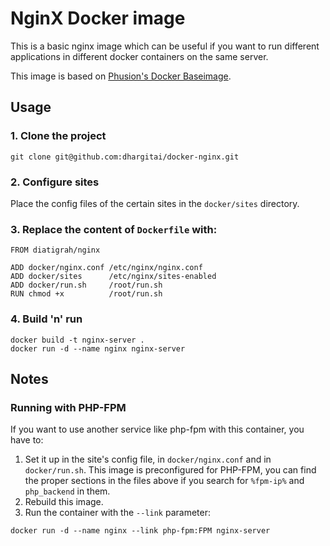 # NginX Docker image

This is a basic nginx image which can be useful if you want to run different applications in different docker containers on the same server.

This image is based on [Phusion's Docker Baseimage](phusion.github.io/baseimage-docker).

## Usage

### 1. Clone the project
```console
git clone git@github.com:dhargitai/docker-nginx.git
```

### 2. Configure sites
Place the config files of the certain sites in the `docker/sites` directory.

### 3. Replace the content of `Dockerfile` with:
```console
FROM diatigrah/nginx

ADD docker/nginx.conf /etc/nginx/nginx.conf
ADD docker/sites      /etc/nginx/sites-enabled
ADD docker/run.sh     /root/run.sh
RUN chmod +x          /root/run.sh
```

### 4. Build 'n' run

```console
docker build -t nginx-server .
docker run -d --name nginx nginx-server
```

## Notes

### Running with PHP-FPM
If you want to use another service like php-fpm with this container, you have to:

1. Set it up in the site's config file, in `docker/nginx.conf` and in `docker/run.sh`. This image is preconfigured for PHP-FPM, you can find the proper sections in the files above if you search for `%fpm-ip%` and `php_backend` in them.
2. Rebuild this image.
3. Run the container with the `--link` parameter:
```
docker run -d --name nginx --link php-fpm:FPM nginx-server
```
